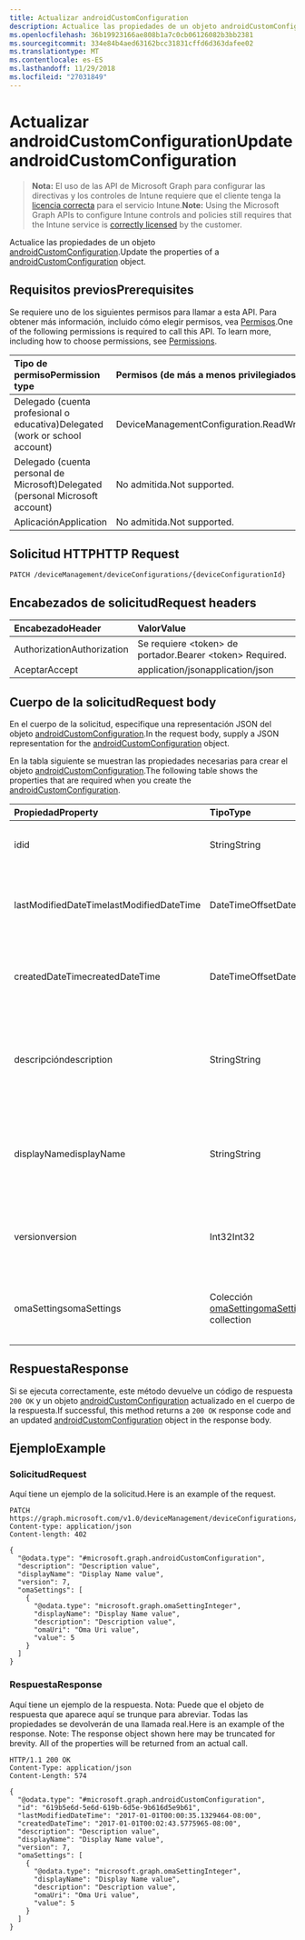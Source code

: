 ```yaml
---
title: Actualizar androidCustomConfiguration
description: Actualice las propiedades de un objeto androidCustomConfiguration.
ms.openlocfilehash: 36b19923166ae808b1a7c0cb06126082b3bb2381
ms.sourcegitcommit: 334e84b4aed63162bcc31831cffd6d363dafee02
ms.translationtype: MT
ms.contentlocale: es-ES
ms.lasthandoff: 11/29/2018
ms.locfileid: "27031849"
---
```

# <a name="update-androidcustomconfiguration"></a><span data-ttu-id="c2b55-103">Actualizar androidCustomConfiguration</span><span class="sxs-lookup"><span data-stu-id="c2b55-103">Update androidCustomConfiguration</span></span>

> <span data-ttu-id="c2b55-104">**Nota:** El uso de las API de Microsoft Graph para configurar las directivas y los controles de Intune requiere que el cliente tenga la [licencia correcta](https://go.microsoft.com/fwlink/?linkid=839381) para el servicio Intune.</span><span class="sxs-lookup"><span data-stu-id="c2b55-104">**Note:** Using the Microsoft Graph APIs to configure Intune controls and policies still requires that the Intune service is [correctly licensed](https://go.microsoft.com/fwlink/?linkid=839381) by the customer.</span></span>

<span data-ttu-id="c2b55-105">Actualice las propiedades de un objeto [androidCustomConfiguration](../resources/intune-deviceconfig-androidcustomconfiguration.md).</span><span class="sxs-lookup"><span data-stu-id="c2b55-105">Update the properties of a [androidCustomConfiguration](../resources/intune-deviceconfig-androidcustomconfiguration.md) object.</span></span>
## <a name="prerequisites"></a><span data-ttu-id="c2b55-106">Requisitos previos</span><span class="sxs-lookup"><span data-stu-id="c2b55-106">Prerequisites</span></span>
<span data-ttu-id="c2b55-p101">Se requiere uno de los siguientes permisos para llamar a esta API. Para obtener más información, incluido cómo elegir permisos, vea [Permisos](/graph/permissions-reference).</span><span class="sxs-lookup"><span data-stu-id="c2b55-p101">One of the following permissions is required to call this API. To learn more, including how to choose permissions, see [Permissions](/graph/permissions-reference).</span></span>

|<span data-ttu-id="c2b55-109">Tipo de permiso</span><span class="sxs-lookup"><span data-stu-id="c2b55-109">Permission type</span></span>|<span data-ttu-id="c2b55-110">Permisos (de más a menos privilegiados)</span><span class="sxs-lookup"><span data-stu-id="c2b55-110">Permissions (from most to least privileged)</span></span>|
|:---|:---|
|<span data-ttu-id="c2b55-111">Delegado (cuenta profesional o educativa)</span><span class="sxs-lookup"><span data-stu-id="c2b55-111">Delegated (work or school account)</span></span>|<span data-ttu-id="c2b55-112">DeviceManagementConfiguration.ReadWrite.All</span><span class="sxs-lookup"><span data-stu-id="c2b55-112">DeviceManagementConfiguration.ReadWrite.All</span></span>|
|<span data-ttu-id="c2b55-113">Delegado (cuenta personal de Microsoft)</span><span class="sxs-lookup"><span data-stu-id="c2b55-113">Delegated (personal Microsoft account)</span></span>|<span data-ttu-id="c2b55-114">No admitida.</span><span class="sxs-lookup"><span data-stu-id="c2b55-114">Not supported.</span></span>|
|<span data-ttu-id="c2b55-115">Aplicación</span><span class="sxs-lookup"><span data-stu-id="c2b55-115">Application</span></span>|<span data-ttu-id="c2b55-116">No admitida.</span><span class="sxs-lookup"><span data-stu-id="c2b55-116">Not supported.</span></span>|

## <a name="http-request"></a><span data-ttu-id="c2b55-117">Solicitud HTTP</span><span class="sxs-lookup"><span data-stu-id="c2b55-117">HTTP Request</span></span>
<!-- {
  "blockType": "ignored"
}
-->
``` http
PATCH /deviceManagement/deviceConfigurations/{deviceConfigurationId}
```

## <a name="request-headers"></a><span data-ttu-id="c2b55-118">Encabezados de solicitud</span><span class="sxs-lookup"><span data-stu-id="c2b55-118">Request headers</span></span>
|<span data-ttu-id="c2b55-119">Encabezado</span><span class="sxs-lookup"><span data-stu-id="c2b55-119">Header</span></span>|<span data-ttu-id="c2b55-120">Valor</span><span class="sxs-lookup"><span data-stu-id="c2b55-120">Value</span></span>|
|:---|:---|
|<span data-ttu-id="c2b55-121">Authorization</span><span class="sxs-lookup"><span data-stu-id="c2b55-121">Authorization</span></span>|<span data-ttu-id="c2b55-122">Se requiere &lt;token&gt; de portador.</span><span class="sxs-lookup"><span data-stu-id="c2b55-122">Bearer &lt;token&gt; Required.</span></span>|
|<span data-ttu-id="c2b55-123">Aceptar</span><span class="sxs-lookup"><span data-stu-id="c2b55-123">Accept</span></span>|<span data-ttu-id="c2b55-124">application/json</span><span class="sxs-lookup"><span data-stu-id="c2b55-124">application/json</span></span>|

## <a name="request-body"></a><span data-ttu-id="c2b55-125">Cuerpo de la solicitud</span><span class="sxs-lookup"><span data-stu-id="c2b55-125">Request body</span></span>
<span data-ttu-id="c2b55-126">En el cuerpo de la solicitud, especifique una representación JSON del objeto [androidCustomConfiguration](../resources/intune-deviceconfig-androidcustomconfiguration.md).</span><span class="sxs-lookup"><span data-stu-id="c2b55-126">In the request body, supply a JSON representation for the [androidCustomConfiguration](../resources/intune-deviceconfig-androidcustomconfiguration.md) object.</span></span>

<span data-ttu-id="c2b55-127">En la tabla siguiente se muestran las propiedades necesarias para crear el objeto [androidCustomConfiguration](../resources/intune-deviceconfig-androidcustomconfiguration.md).</span><span class="sxs-lookup"><span data-stu-id="c2b55-127">The following table shows the properties that are required when you create the [androidCustomConfiguration](../resources/intune-deviceconfig-androidcustomconfiguration.md).</span></span>

|<span data-ttu-id="c2b55-128">Propiedad</span><span class="sxs-lookup"><span data-stu-id="c2b55-128">Property</span></span>|<span data-ttu-id="c2b55-129">Tipo</span><span class="sxs-lookup"><span data-stu-id="c2b55-129">Type</span></span>|<span data-ttu-id="c2b55-130">Descripción</span><span class="sxs-lookup"><span data-stu-id="c2b55-130">Description</span></span>|
|:---|:---|:---|
|<span data-ttu-id="c2b55-131">id</span><span class="sxs-lookup"><span data-stu-id="c2b55-131">id</span></span>|<span data-ttu-id="c2b55-132">String</span><span class="sxs-lookup"><span data-stu-id="c2b55-132">String</span></span>|<span data-ttu-id="c2b55-133">Clave de la entidad.</span><span class="sxs-lookup"><span data-stu-id="c2b55-133">Key of the entity.</span></span> <span data-ttu-id="c2b55-134">Heredado de [deviceConfiguration](../resources/intune-deviceconfig-deviceconfiguration.md)</span><span class="sxs-lookup"><span data-stu-id="c2b55-134">Inherited from [deviceConfiguration](../resources/intune-deviceconfig-deviceconfiguration.md)</span></span>|
|<span data-ttu-id="c2b55-135">lastModifiedDateTime</span><span class="sxs-lookup"><span data-stu-id="c2b55-135">lastModifiedDateTime</span></span>|<span data-ttu-id="c2b55-136">DateTimeOffset</span><span class="sxs-lookup"><span data-stu-id="c2b55-136">DateTimeOffset</span></span>|<span data-ttu-id="c2b55-137">Fecha y hora en la que se modificó el objeto por última vez.</span><span class="sxs-lookup"><span data-stu-id="c2b55-137">DateTime the object was last modified.</span></span> <span data-ttu-id="c2b55-138">Heredado de [deviceConfiguration](../resources/intune-deviceconfig-deviceconfiguration.md)</span><span class="sxs-lookup"><span data-stu-id="c2b55-138">Inherited from [deviceConfiguration](../resources/intune-deviceconfig-deviceconfiguration.md)</span></span>|
|<span data-ttu-id="c2b55-139">createdDateTime</span><span class="sxs-lookup"><span data-stu-id="c2b55-139">createdDateTime</span></span>|<span data-ttu-id="c2b55-140">DateTimeOffset</span><span class="sxs-lookup"><span data-stu-id="c2b55-140">DateTimeOffset</span></span>|<span data-ttu-id="c2b55-141">Fecha y hora en la que se creó el objeto.</span><span class="sxs-lookup"><span data-stu-id="c2b55-141">DateTime the object was created.</span></span> <span data-ttu-id="c2b55-142">Heredado de [deviceConfiguration](../resources/intune-deviceconfig-deviceconfiguration.md)</span><span class="sxs-lookup"><span data-stu-id="c2b55-142">Inherited from [deviceConfiguration](../resources/intune-deviceconfig-deviceconfiguration.md)</span></span>|
|<span data-ttu-id="c2b55-143">descripción</span><span class="sxs-lookup"><span data-stu-id="c2b55-143">description</span></span>|<span data-ttu-id="c2b55-144">String</span><span class="sxs-lookup"><span data-stu-id="c2b55-144">String</span></span>|<span data-ttu-id="c2b55-145">Descripción proporcionada por el administrador de la configuración del dispositivo.</span><span class="sxs-lookup"><span data-stu-id="c2b55-145">Admin provided description of the Device Configuration.</span></span> <span data-ttu-id="c2b55-146">Heredado de [deviceConfiguration](../resources/intune-deviceconfig-deviceconfiguration.md)</span><span class="sxs-lookup"><span data-stu-id="c2b55-146">Inherited from [deviceConfiguration](../resources/intune-deviceconfig-deviceconfiguration.md)</span></span>|
|<span data-ttu-id="c2b55-147">displayName</span><span class="sxs-lookup"><span data-stu-id="c2b55-147">displayName</span></span>|<span data-ttu-id="c2b55-148">String</span><span class="sxs-lookup"><span data-stu-id="c2b55-148">String</span></span>|<span data-ttu-id="c2b55-149">Nombre proporcionado por el administrador de la configuración del dispositivo.</span><span class="sxs-lookup"><span data-stu-id="c2b55-149">Admin provided name of the device configuration.</span></span> <span data-ttu-id="c2b55-150">Heredado de [deviceConfiguration](../resources/intune-deviceconfig-deviceconfiguration.md)</span><span class="sxs-lookup"><span data-stu-id="c2b55-150">Inherited from [deviceConfiguration](../resources/intune-deviceconfig-deviceconfiguration.md)</span></span>|
|<span data-ttu-id="c2b55-151">version</span><span class="sxs-lookup"><span data-stu-id="c2b55-151">version</span></span>|<span data-ttu-id="c2b55-152">Int32</span><span class="sxs-lookup"><span data-stu-id="c2b55-152">Int32</span></span>|<span data-ttu-id="c2b55-153">Versión de la configuración del dispositivo.</span><span class="sxs-lookup"><span data-stu-id="c2b55-153">Version of the device configuration.</span></span> <span data-ttu-id="c2b55-154">Heredado de [deviceConfiguration](../resources/intune-deviceconfig-deviceconfiguration.md)</span><span class="sxs-lookup"><span data-stu-id="c2b55-154">Inherited from [deviceConfiguration](../resources/intune-deviceconfig-deviceconfiguration.md)</span></span>|
|<span data-ttu-id="c2b55-155">omaSettings</span><span class="sxs-lookup"><span data-stu-id="c2b55-155">omaSettings</span></span>|<span data-ttu-id="c2b55-156">Colección [omaSetting](../resources/intune-deviceconfig-omasetting.md)</span><span class="sxs-lookup"><span data-stu-id="c2b55-156">[omaSetting](../resources/intune-deviceconfig-omasetting.md) collection</span></span>|<span data-ttu-id="c2b55-157">Configuración de OMA.</span><span class="sxs-lookup"><span data-stu-id="c2b55-157">OMA settings.</span></span> <span data-ttu-id="c2b55-158">Esta colección puede contener un máximo de 1000 elementos.</span><span class="sxs-lookup"><span data-stu-id="c2b55-158">This collection can contain a maximum of 1000 elements.</span></span>|



## <a name="response"></a><span data-ttu-id="c2b55-159">Respuesta</span><span class="sxs-lookup"><span data-stu-id="c2b55-159">Response</span></span>
<span data-ttu-id="c2b55-160">Si se ejecuta correctamente, este método devuelve un código de respuesta `200 OK` y un objeto [androidCustomConfiguration](../resources/intune-deviceconfig-androidcustomconfiguration.md) actualizado en el cuerpo de la respuesta.</span><span class="sxs-lookup"><span data-stu-id="c2b55-160">If successful, this method returns a `200 OK` response code and an updated [androidCustomConfiguration](../resources/intune-deviceconfig-androidcustomconfiguration.md) object in the response body.</span></span>

## <a name="example"></a><span data-ttu-id="c2b55-161">Ejemplo</span><span class="sxs-lookup"><span data-stu-id="c2b55-161">Example</span></span>
### <a name="request"></a><span data-ttu-id="c2b55-162">Solicitud</span><span class="sxs-lookup"><span data-stu-id="c2b55-162">Request</span></span>
<span data-ttu-id="c2b55-163">Aquí tiene un ejemplo de la solicitud.</span><span class="sxs-lookup"><span data-stu-id="c2b55-163">Here is an example of the request.</span></span>
``` http
PATCH https://graph.microsoft.com/v1.0/deviceManagement/deviceConfigurations/{deviceConfigurationId}
Content-type: application/json
Content-length: 402

{
  "@odata.type": "#microsoft.graph.androidCustomConfiguration",
  "description": "Description value",
  "displayName": "Display Name value",
  "version": 7,
  "omaSettings": [
    {
      "@odata.type": "microsoft.graph.omaSettingInteger",
      "displayName": "Display Name value",
      "description": "Description value",
      "omaUri": "Oma Uri value",
      "value": 5
    }
  ]
}
```

### <a name="response"></a><span data-ttu-id="c2b55-164">Respuesta</span><span class="sxs-lookup"><span data-stu-id="c2b55-164">Response</span></span>
<span data-ttu-id="c2b55-p109">Aquí tiene un ejemplo de la respuesta. Nota: Puede que el objeto de respuesta que aparece aquí se trunque para abreviar. Todas las propiedades se devolverán de una llamada real.</span><span class="sxs-lookup"><span data-stu-id="c2b55-p109">Here is an example of the response. Note: The response object shown here may be truncated for brevity. All of the properties will be returned from an actual call.</span></span>
``` http
HTTP/1.1 200 OK
Content-Type: application/json
Content-Length: 574

{
  "@odata.type": "#microsoft.graph.androidCustomConfiguration",
  "id": "619b5e6d-5e6d-619b-6d5e-9b616d5e9b61",
  "lastModifiedDateTime": "2017-01-01T00:00:35.1329464-08:00",
  "createdDateTime": "2017-01-01T00:02:43.5775965-08:00",
  "description": "Description value",
  "displayName": "Display Name value",
  "version": 7,
  "omaSettings": [
    {
      "@odata.type": "microsoft.graph.omaSettingInteger",
      "displayName": "Display Name value",
      "description": "Description value",
      "omaUri": "Oma Uri value",
      "value": 5
    }
  ]
}
```



